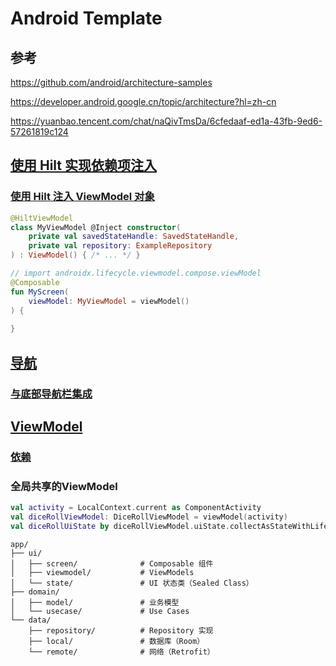 # Android Template

## 参考

https://github.com/android/architecture-samples

https://developer.android.google.cn/topic/architecture?hl=zh-cn

https://yuanbao.tencent.com/chat/naQivTmsDa/6cfedaaf-ed1a-43fb-9ed6-57261819c124

## [使用 Hilt 实现依赖项注入](https://developer.android.google.cn/training/dependency-injection/hilt-android?hl=zh-cn)

### [使用 Hilt 注入 ViewModel 对象](https://developer.android.google.cn/training/dependency-injection/hilt-jetpack?hl=zh-cn#viewmodels)

```kotlin
@HiltViewModel
class MyViewModel @Inject constructor(
    private val savedStateHandle: SavedStateHandle,
    private val repository: ExampleRepository
) : ViewModel() { /* ... */ }

// import androidx.lifecycle.viewmodel.compose.viewModel
@Composable
fun MyScreen(
    viewModel: MyViewModel = viewModel()
) {  
    
}
```

## [导航](https://developer.android.google.cn/guide/navigation?hl=zh-cn)

### [与底部导航栏集成](https://developer.android.google.cn/develop/ui/compose/navigation?hl=zh-cn#bottom-nav)

## [ViewModel](https://developer.android.google.cn/topic/libraries/architecture/viewmodel?hl=zh-cn)

### [依赖](https://developer.android.google.cn/jetpack/androidx/releases/lifecycle?hl=zh-cn#kotlin)



### 全局共享的ViewModel

```kotlin
val activity = LocalContext.current as ComponentActivity
val diceRollViewModel: DiceRollViewModel = viewModel(activity)
val diceRollUiState by diceRollViewModel.uiState.collectAsStateWithLifecycle()
```


```shell
app/
├── ui/
│   ├── screen/              # Composable 组件
│   ├── viewmodel/           # ViewModels
│   └── state/               # UI 状态类（Sealed Class）
├── domain/
│   ├── model/               # 业务模型
│   └── usecase/             # Use Cases
└── data/
    ├── repository/          # Repository 实现
    ├── local/               # 数据库（Room）
    └── remote/              # 网络（Retrofit）
```